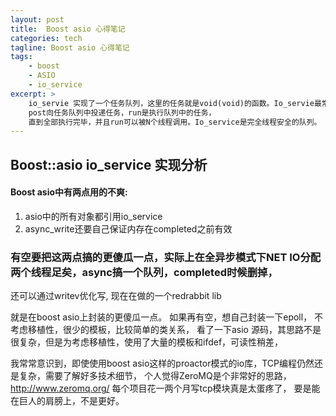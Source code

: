 ```yaml
---
layout: post
title:  Boost asio 心得笔记
categories: tech
tagline: Boost asio 心得笔记
tags:
    - boost
    - ASIO
    - io_service
excerpt: >
    io_servie 实现了一个任务队列，这里的任务就是void(void)的函数。Io_servie最常用的两个接口是post和run，
    post向任务队列中投递任务，run是执行队列中的任务，
    直到全部执行完毕，并且run可以被N个线程调用。Io_service是完全线程安全的队列。
---
```


## Boost::asio io_service 实现分析
#### Boost asio中有两点用的不爽:

1. asio中的所有对象都引用io_service
2. async_write还要自己保证内存在completed之前有效

 
### 有空要把这两点搞的更傻瓜一点，实际上在全异步模式下NET IO分配两个线程足矣，async搞一个队列，completed时候删掉，
还可以通过writev优化写, 现在在做的一个redrabbit lib

就是在boost asio上封装的更傻瓜一点。
如果再有空，想自己封装一下epoll， 不考虑移植性，很少的模板，比较简单的类关系，
看了一下asio 源码，其思路不是很复杂，但是为考虑移植性，使用了大量的模板和ifdef，可读性稍差，

我常常意识到，即使使用boost asio这样的proactor模式的io库，TCP编程仍然还是复杂，需要了解好多技术细节，
个人觉得ZeroMQ是个非常好的思路，http://www.zeromq.org/
每个项目花一两个月写tcp模块真是太蛋疼了，
要是能在巨人的肩膀上，不是更好。
